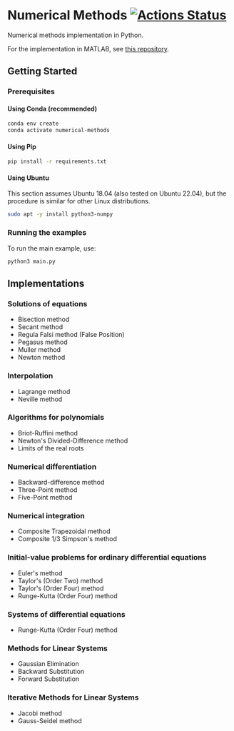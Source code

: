 # Numerical Methods [![Actions Status](https://github.com/cfgnunes/numerical-methods-python/workflows/build/badge.svg)](https://github.com/cfgnunes/numerical-methods-python/actions)

Numerical methods implementation in Python.

For the implementation in MATLAB, see [this repository](https://github.com/cfgnunes/numerical-methods-matlab).

## Getting Started

### Prerequisites

#### Using Conda (recommended)

```sh
conda env create
conda activate numerical-methods
```

#### Using Pip

```sh
pip install -r requirements.txt
```

#### Using Ubuntu

This section assumes Ubuntu 18.04 (also tested on Ubuntu 22.04), but the procedure is similar for other Linux distributions.

```sh
sudo apt -y install python3-numpy
```

### Running the examples

To run the main example, use:

```sh
python3 main.py
```

## Implementations

### Solutions of equations

- Bisection method
- Secant method
- Regula Falsi method (False Position)
- Pegasus method
- Muller method
- Newton method

### Interpolation

- Lagrange method
- Neville method

### Algorithms for polynomials

- Briot-Ruffini method
- Newton's Divided-Difference method
- Limits of the real roots

### Numerical differentiation

- Backward-difference method
- Three-Point method
- Five-Point method

### Numerical integration

- Composite Trapezoidal method
- Composite 1/3 Simpson's method

### Initial-value problems for ordinary differential equations

- Euler's method
- Taylor's (Order Two) method
- Taylor's (Order Four) method
- Runge-Kutta (Order Four) method

### Systems of differential equations

- Runge-Kutta (Order Four) method

### Methods for Linear Systems

- Gaussian Elimination
- Backward Substitution
- Forward Substitution

### Iterative Methods for Linear Systems

- Jacobi method
- Gauss-Seidel method
